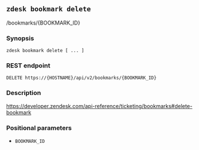 ## `zdesk bookmark delete`

/bookmarks/{BOOKMARK_ID}

### Synopsis

    zdesk bookmark delete [ ... ]

### REST endpoint

    DELETE https://{HOSTNAME}/api/v2/bookmarks/{BOOKMARK_ID}

### Description

https://developer.zendesk.com/api-reference/ticketing/bookmarks#delete-bookmark

### Positional parameters

* `BOOKMARK_ID`

